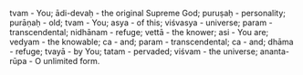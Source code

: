 tvam - You; ādi-devaḥ - the original Supreme God; puruṣaḥ - personality; purāṇaḥ - old; tvam - You; asya - of this; viśvasya - universe; param - transcendental; nidhānam - refuge; vettā - the knower; asi - You are; vedyam - the knowable; ca - and; param - transcendental; ca - and; dhāma - refuge; tvayā - by You; tatam - pervaded; viśvam - the universe; ananta-rūpa - O unlimited form.